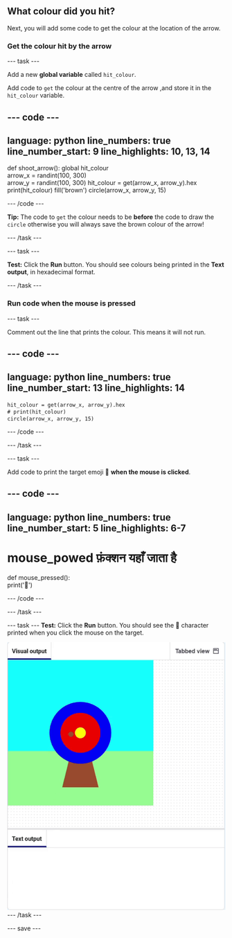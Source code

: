 ## What colour did you hit?

Next, you will add some code to get the colour at the location of the arrow.

### Get the colour hit by the arrow

--- task ---

Add a new **global variable** called `hit_colour`.

Add code to `get` the colour at the centre of the arrow ,and store it in the `hit_colour` variable.


--- code ---
---
language: python line_numbers: true line_number_start: 9
line_highlights: 10, 13, 14
---
def shoot_arrow(): global hit_colour  
arrow_x = randint(100, 300)  
arrow_y = randint(100, 300) hit_colour = get(arrow_x, arrow_y).hex print(hit_colour) fill('brown') circle(arrow_x, arrow_y, 15)

--- /code ---

**Tip:** The code to `get` the colour needs to be **before** the code to draw the `circle` otherwise you will always save the brown colour of the arrow!

--- /task ---

--- task ---

**Test:** Click the **Run** button. You should see colours being printed in the **Text output**, in hexadecimal format.

--- /task ---

### Run code when the mouse is pressed

--- task ---

Comment out the line that prints the colour. This means it will not run.

--- code ---
---
language: python line_numbers: true line_number_start: 13
line_highlights: 14
---

    hit_colour = get(arrow_x, arrow_y).hex
    # print(hit_colour)
    circle(arrow_x, arrow_y, 15)

--- /code ---

--- /task ---

--- task ---

Add code to print the target emoji 🎯 **when the mouse is clicked**.

--- code ---
---
language: python line_numbers: true line_number_start: 5
line_highlights: 6-7
---
# mouse_powed फ़ंक्शन यहाँ जाता है
def mouse_pressed():    
print('🎯')

--- /code ---

--- /task ---

--- task --- **Test:** Click the **Run** button. You should see the 🎯 character printed when you click the mouse on the target.

![target emoji printed when mouse clicked](images/target_printed.gif) --- /task ---

--- save ---